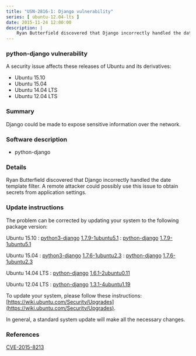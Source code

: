 ```yaml
---
title: "USN-2816-1: Django vulnerability"
series: [ ubuntu-12.04-lts ]
date: 2015-11-24 12:00:00
description: |
    Ryan Butterfield discovered that Django incorrectly handled the date template filter. A remote attacker could possibly use this issue to obtain secrets from application settings. 
--- 
```

 
### python-django vulnerability

A security issue affects these releases of Ubuntu and its derivatives:

* Ubuntu 15.10
* Ubuntu 15.04
* Ubuntu 14.04 LTS
* Ubuntu 12.04 LTS

### Summary

Django could be made to expose sensitive information over the network. 

### Software description

* python-django 

### Details

Ryan Butterfield discovered that Django incorrectly handled the date template filter. A remote attacker could possibly use this issue to obtain secrets from application settings. 

### Update instructions

The problem can be corrected by updating your system to the following package version:

Ubuntu 15.10
 : [python3-django](https://launchpad.net/ubuntu/+source/python-django) <span> [1.7.9-1ubuntu5.1](https://launchpad.net/ubuntu/+source/python-django/1.7.9-1ubuntu5.1) </span> 
 : [python-django](https://launchpad.net/ubuntu/+source/python-django) <span> [1.7.9-1ubuntu5.1](https://launchpad.net/ubuntu/+source/python-django/1.7.9-1ubuntu5.1) </span> 

Ubuntu 15.04
 : [python3-django](https://launchpad.net/ubuntu/+source/python-django) <span> [1.7.6-1ubuntu2.3](https://launchpad.net/ubuntu/+source/python-django/1.7.6-1ubuntu2.3) </span> 
 : [python-django](https://launchpad.net/ubuntu/+source/python-django) <span> [1.7.6-1ubuntu2.3](https://launchpad.net/ubuntu/+source/python-django/1.7.6-1ubuntu2.3) </span> 

Ubuntu 14.04 LTS
 : [python-django](https://launchpad.net/ubuntu/+source/python-django) <span> [1.6.1-2ubuntu0.11](https://launchpad.net/ubuntu/+source/python-django/1.6.1-2ubuntu0.11) </span> 

Ubuntu 12.04 LTS
 : [python-django](https://launchpad.net/ubuntu/+source/python-django) <span> [1.3.1-4ubuntu1.19](https://launchpad.net/ubuntu/+source/python-django/1.3.1-4ubuntu1.19) </span> 

To update your system, please follow these instructions: [https://wiki.ubuntu.com/Security/Upgrades](https://wiki.ubuntu.com/Security/Upgrades).

In general, a standard system update will make all the necessary changes. 

### References

 [CVE-2015-8213](http://people.ubuntu.com/~ubuntu-security/cve/CVE-2015-8213)
 
